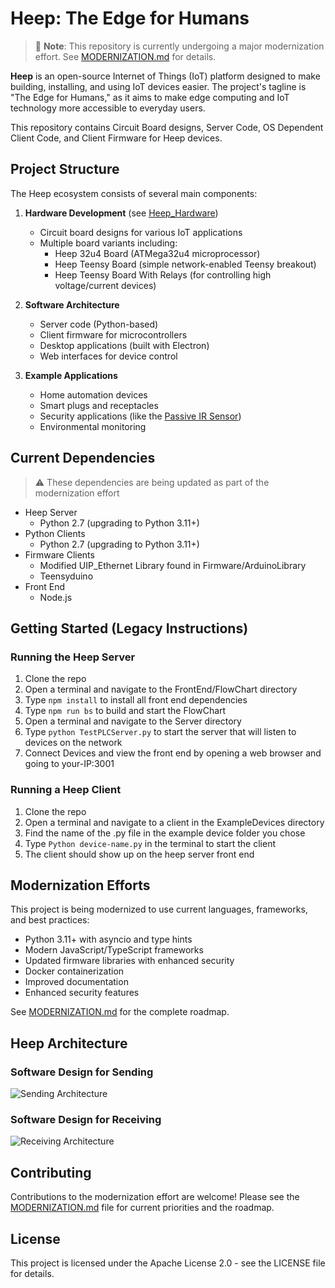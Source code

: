 # Heep: The Edge for Humans

> 🚀 **Note**: This repository is currently undergoing a major modernization effort. See [MODERNIZATION.md](MODERNIZATION.md) for details.

**Heep** is an open-source Internet of Things (IoT) platform designed to make building, installing, and using IoT devices easier. The project's tagline is "The Edge for Humans," as it aims to make edge computing and IoT technology more accessible to everyday users.

This repository contains Circuit Board designs, Server Code, OS Dependent Client Code, and Client Firmware for Heep devices.

## Project Structure

The Heep ecosystem consists of several main components:

1. **Hardware Development** (see [Heep_Hardware](https://github.com/cluemaster/Heep_Hardware))
   - Circuit board designs for various IoT applications
   - Multiple board variants including:
     - Heep 32u4 Board (ATMega32u4 microprocessor)
     - Heep Teensy Board (simple network-enabled Teensy breakout)
     - Heep Teensy Board With Relays (for controlling high voltage/current devices)

2. **Software Architecture**
   - Server code (Python-based)
   - Client firmware for microcontrollers
   - Desktop applications (built with Electron)
   - Web interfaces for device control

3. **Example Applications**
   - Home automation devices
   - Smart plugs and receptacles
   - Security applications (like the [Passive IR Sensor](https://github.com/cluemaster/PassiveIRSensor))
   - Environmental monitoring

## Current Dependencies

> ⚠️ These dependencies are being updated as part of the modernization effort

* Heep Server
	* Python 2.7 (upgrading to Python 3.11+)
* Python Clients
	* Python 2.7 (upgrading to Python 3.11+)
* Firmware Clients
	* Modified UIP_Ethernet Library found in Firmware/ArduinoLibrary
	* Teensyduino
* Front End
	* Node.js

## Getting Started (Legacy Instructions)

### Running the Heep Server
1. Clone the repo
2. Open a terminal and navigate to the FrontEnd/FlowChart directory
3. Type `npm install` to install all front end dependencies
4. Type `npm run bs` to build and start the FlowChart
5. Open a terminal and navigate to the Server directory
6. Type `python TestPLCServer.py` to start the server that will listen to devices on the network
7. Connect Devices and view the front end by opening a web browser and going to your-IP:3001

### Running a Heep Client
1. Clone the repo
2. Open a terminal and navigate to a client in the ExampleDevices directory
3. Find the name of the .py file in the example device folder you chose
4. Type `Python device-name.py` in the terminal to start the client
5. The client should show up on the heep server front end

## Modernization Efforts

This project is being modernized to use current languages, frameworks, and best practices:

- Python 3.11+ with asyncio and type hints
- Modern JavaScript/TypeScript frameworks
- Updated firmware libraries with enhanced security
- Docker containerization
- Improved documentation
- Enhanced security features

See [MODERNIZATION.md](MODERNIZATION.md) for the complete roadmap.

## Heep Architecture

### Software Design for Sending

![Sending Architecture](Architecture%20Drawings/HeepBackendSending.png "Sending")

### Software Design for Receiving

![Receiving Architecture](Architecture%20Drawings/HeepBackendReceiving.png "Receiving")

## Contributing

Contributions to the modernization effort are welcome! Please see the [MODERNIZATION.md](MODERNIZATION.md) file for current priorities and the roadmap.

## License

This project is licensed under the Apache License 2.0 - see the LICENSE file for details.
